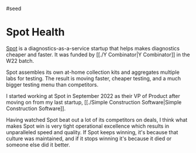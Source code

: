 #seed
# Spot Health

[Spot](https://spotdx.com) is a diagnostics-as-a-service startup that helps makes diagnostics cheaper and faster. It was funded by [[./Y Combinator|Y Combinator]] in the W22 batch. 

Spot assembles its own at-home collection kits and aggregates multiple labs for testing. The result is moving faster, cheaper testing, and a much bigger testing menu than competitors.

I started working at Spot in September 2022 as their VP of Product after moving on from my last startup, [[./Simple Construction Software|Simple Construction Software]]. 

Having watched Spot beat out a lot of its competitors on deals, I think what makes Spot win is very tight operational excellence which results in unparalleled speed and quality. If Spot keeps winning, it's because that culture was maintained, and if it stops winning it's because it died or someone else did it better.